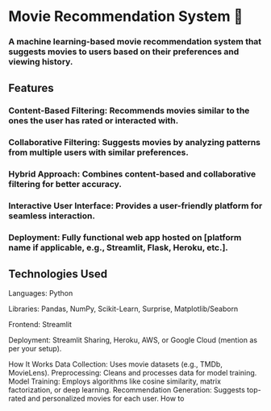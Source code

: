 # Movie Recommendation System 🎥
### A machine learning-based movie recommendation system that suggests movies to users based on their preferences and viewing history.

## Features
 ### Content-Based Filtering: Recommends movies similar to the ones the user has rated or interacted with.
 
### Collaborative Filtering: Suggests movies by analyzing patterns from multiple users with similar preferences.
 
### Hybrid Approach: Combines content-based and collaborative filtering for better accuracy.

### Interactive User Interface: Provides a user-friendly platform for seamless interaction.

### Deployment: Fully functional web app hosted on [platform name if applicable, e.g., Streamlit, Flask, Heroku, etc.].

## Technologies Used
Languages: Python

Libraries: Pandas, NumPy, Scikit-Learn, Surprise, Matplotlib/Seaborn

Frontend: Streamlit

Deployment: Streamlit Sharing, Heroku, AWS, or Google Cloud (mention as per your setup).

How It Works
Data Collection: Uses movie datasets (e.g., TMDb, MovieLens).
Preprocessing: Cleans and processes data for model training.
Model Training: Employs algorithms like cosine similarity, matrix factorization, or deep learning.
Recommendation Generation: Suggests top-rated and personalized movies for each user.
How to
